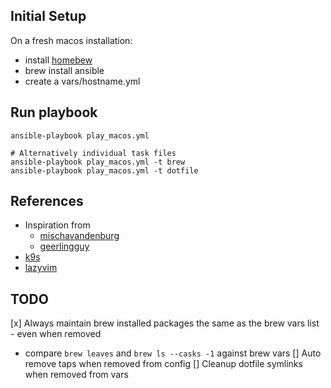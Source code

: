 ## Initial Setup
On a fresh macos installation: 
* install [homebew](https://brew.sh)
* brew install ansible
* create a vars/hostname.yml

## Run playbook
```shell
ansible-playbook play_macos.yml

# Alternatively individual task files
ansible-playbook play_macos.yml -t brew
ansible-playbook play_macos.yml -t dotfile
```

## References
* Inspiration from 
  * [mischavandenburg](https://github.com/mischavandenburg/dotfiles)
  * [geerlingguy](https://github.com/geerlingguy/mac-dev-playbook)
* [k9s](https://github.com/derailed/k9s)
* [lazyvim](https://www.lazyvim.org/installation)


## TODO 
[x] Always maintain brew installed packages the same as the brew vars list - even when removed
  * compare `brew leaves` and `brew ls --casks -1` against brew vars
[] Auto remove taps when removed from config
[] Cleanup dotfile symlinks when removed from vars
